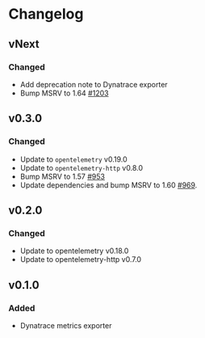 # Changelog

## vNext

### Changed

- Add deprecation note to Dynatrace exporter
- Bump MSRV to 1.64 [#1203](https://github.com/open-telemetry/opentelemetry-rust/pull/1203)

## v0.3.0

### Changed

- Update to `opentelemetry` v0.19.0
- Update to `opentelemetry-http` v0.8.0
- Bump MSRV to 1.57 [#953](https://github.com/open-telemetry/opentelemetry-rust/pull/953)
- Update dependencies and bump MSRV to 1.60 [#969](https://github.com/open-telemetry/opentelemetry-rust/pull/969).

## v0.2.0

### Changed

- Update to opentelemetry v0.18.0
- Update to opentelemetry-http v0.7.0

## v0.1.0

### Added

- Dynatrace metrics exporter
